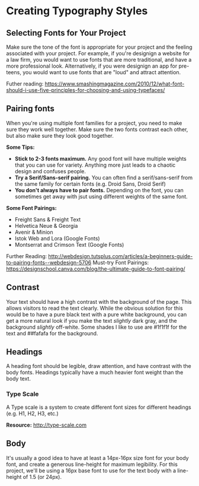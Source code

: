 # Creating Typography Styles

## Selecting Fonts for Your Project
Make sure the tone of the font is appropriate for your project and the feeling associated with your project. For example, if you're designign a website for a law firm, you would want to use fonts that are more traditional, and have a more professional look. Alternatively, if you were designign an app for pre-teens, you would want to use fonts that are "loud" and attract attention.

Futher reading: https://www.smashingmagazine.com/2010/12/what-font-should-i-use-five-principles-for-choosing-and-using-typefaces/

## Pairing fonts
When you're using multiple font families for a project, you need to make sure they work well together. Make sure the two fonts contrast each other, but also make sure they look good together.

**Some Tips:**
- **Stick to 2-3 fonts maximum.** Any good font will have multiple weights that you can use for variety. Anything more just leads to a chaotic design and confuses people.
- **Try a Serif/Sans-serif pairing.** You can often find a serif/sans-serif from the same family for certain fonts (e.g. Droid Sans, Droid Serif)
- **You don't always have to pair fonts.** Depending on the font, you can sometimes get away with jsut using different weights of the same font.

**Some Font Pairings:**
- Freight Sans & Freight Text
- Helvetica Neue & Georgia
- Avenir & Minion
- Istok Web and Lora (Google Fonts)
- Montserrat and Crimson Text (Google Fonts)

Further Reading: http://webdesign.tutsplus.com/articles/a-beginners-guide-to-pairing-fonts--webdesign-5706
Must-try Font Pairings: https://designschool.canva.com/blog/the-ultimate-guide-to-font-pairing/


## Contrast
Your text should have a high contrast with the background of the page. This allows visitors to read the text clearly. While the obvious solution for this would be to have a pure black text with a pure white background, you can get a more natural look if you make the text *slightly* dark gray, and the background *slightly* off-white. Some shades I like to use are #1f1f1f for the text and ##fafafa for the background.


## Headings
A heading font should be legible, draw attention, and have contrast with the body fonts. Headings typically have a much heavier font weight than the body text.

### Type Scale
A Type scale is a system to create different font sizes for different headings (e.g. H1, H2, H3, etc.)

**Resource:** http://type-scale.com

## Body
It's usually a good idea to have at least a 14px-16px size font for your body font, and create a generous line-height for maximum legibility. For this project, we'll be using a 16px base font to use for the text body with a line-height of 1.5 (or 24px).


